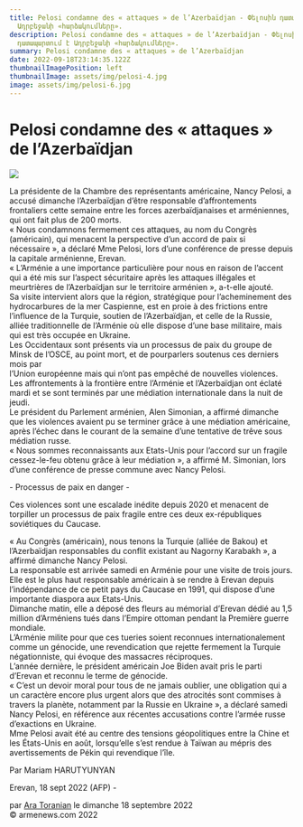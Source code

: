```yaml
---
title: Pelosi condamne des « attaques » de l’Azerbaïdjan - Փելոսին դատապարտում է
  Ադրբեջանի «հարձակումները».
description: Pelosi condamne des « attaques » de l’Azerbaïdjan - Փելոսին
  դատապարտում է Ադրբեջանի «հարձակումները».
summary: Pelosi condamne des « attaques » de l’Azerbaïdjan
date: 2022-09-18T23:14:35.122Z
thumbnailImagePosition: left
thumbnailImage: assets/img/pelosi-4.jpg
image: assets/img/pelosi-6.jpg
---
```

<!--StartFragment-->

# Pelosi condamne des « attaques » de l’Azerbaïdjan



![](https://www.armenews.com/IMG/arton96250.jpg)

La présidente de la Chambre des représentants américaine, Nancy Pelosi, a accusé dimanche l’Azerbaïdjan d’être responsable d’affrontements frontaliers cette semaine entre les forces azerbaïdjanaises et arméniennes, qui ont fait plus de 200 morts.\
« Nous condamnons fermement ces attaques, au nom du Congrès (américain), qui menacent la perspective d’un accord de paix si nécessaire », a déclaré Mme Pelosi, lors d’une conférence de presse depuis la capitale arménienne, Erevan.\
« L’Arménie a une importance particulière pour nous en raison de l’accent qui a été mis sur l’aspect sécuritaire après les attaques illégales et meurtrières de l’Azerbaïdjan sur le territoire arménien », a-t-elle ajouté.\
Sa visite intervient alors que la région, stratégique pour l’acheminement des hydrocarbures de la mer Caspienne, est en proie à des frictions entre l’influence de la Turquie, soutien de l’Azerbaïdjan, et celle de la Russie, alliée traditionnelle de l’Arménie où elle dispose d’une base militaire, mais qui est très occupée en Ukraine.\
Les Occidentaux sont présents via un processus de paix du groupe de Minsk de l’OSCE, au point mort, et de pourparlers soutenus ces derniers mois par\
l’Union européenne mais qui n’ont pas empêché de nouvelles violences.\
Les affrontements à la frontière entre l’Arménie et l’Azerbaïdjan ont éclaté mardi et se sont terminés par une médiation internationale dans la nuit de jeudi.\
Le président du Parlement arménien, Alen Simonian, a affirmé dimanche que les violences avaient pu se terminer grâce à une médiation américaine, après l’échec dans le courant de la semaine d’une tentative de trêve sous médiation russe.\
« Nous sommes reconnaissants aux Etats-Unis pour l’accord sur un fragile cessez-le-feu obtenu grâce à leur médiation », a affirmé M. Simonian, lors d’une conférence de presse commune avec Nancy Pelosi.

\- Processus de paix en danger -

Ces violences sont une escalade inédite depuis 2020 et menacent de torpiller un processus de paix fragile entre ces deux ex-républiques soviétiques du Caucase.

« Au Congrès (américain), nous tenons la Turquie (alliée de Bakou) et l’Azerbaïdjan responsables du conflit existant au Nagorny Karabakh », a affirmé dimanche Nancy Pelosi.\
La responsable est arrivée samedi en Arménie pour une visite de trois jours. Elle est le plus haut responsable américain à se rendre à Erevan depuis l’indépendance de ce petit pays du Caucase en 1991, qui dispose d’une importante diaspora aux Etats-Unis.\
Dimanche matin, elle a déposé des fleurs au mémorial d’Erevan dédié au 1,5\
million d’Arméniens tués dans l’Empire ottoman pendant la Première guerre\
mondiale.\
L’Arménie milite pour que ces tueries soient reconnues internationalement comme un génocide, une revendication que rejette fermement la Turquie négationniste, qui évoque des massacres réciproques.\
L’année dernière, le président américain Joe Biden avait pris le parti d’Erevan et reconnu le terme de génocide.\
« C’est un devoir moral pour tous de ne jamais oublier, une obligation qui a un caractère encore plus urgent alors que des atrocités sont commises à travers la planète, notamment par la Russie en Ukraine », a déclaré samedi Nancy Pelosi, en référence aux récentes accusations contre l’armée russe d’exactions en Ukraine.\
Mme Pelosi avait été au centre des tensions géopolitiques entre la Chine et les États-Unis en août, lorsqu’elle s’est rendue à Taïwan au mépris des avertissements de Pékin qui revendique l’île.

Par Mariam HARUTYUNYAN

Erevan, 18 sept 2022 (AFP) -

par [Ara Toranian](https://www.armenews.com/spip.php?page=auteur&id_auteur=4) le dimanche 18 septembre 2022\
© armenews.com 2022

<!--EndFragment-->